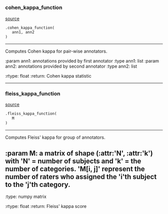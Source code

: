 #


### cohen_kappa_function
[source](https://github.com/LouisdeBruijn/Medium/blob/master/IAA/iaa.py/#L15)
```python
.cohen_kappa_function(
   ann1, ann2
)
```

---
Computes Cohen kappa for pair-wise annotators.

:param ann1: annotations provided by first annotator
:type ann1: list
:param ann2: annotations provided by second annotator
:type ann2: list

:rtype: float
:return: Cohen kappa statistic

----


### fleiss_kappa_function
[source](https://github.com/LouisdeBruijn/Medium/blob/master/IAA/iaa.py/#L43)
```python
.fleiss_kappa_function(
   M
)
```

---
Computes Fleiss' kappa for group of annotators.

:param M: a matrix of shape (:attr:'N', :attr:'k') with 'N' = number of subjects and 'k' = the number of categories.
'M[i, j]' represent the number of raters who assigned the 'i'th subject to the 'j'th category.
---
:type: numpy matrix

:rtype: float
:return: Fleiss' kappa score
